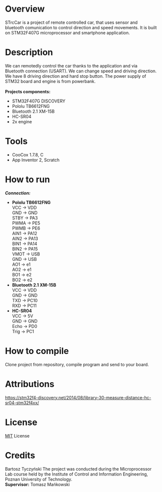 # Overview 
STrcCar is a project of remote controlled car, that uses sensor and bluetooth comunication to control direction and speed movements. It is built on STM32F407G microprocessor and smartphone application.
# Description 
We can remotedly control the car thanks to the application and via Bluetooth connection (USART). We can change speed and driving direction. We have 8 driving direction and hard stop button. The power supply  of STM32 board and engine is from powerbank. 
</br></br>
<b>Projects components:</b></br>
- STM32F407G DISCOVERY
- Pololu TB6612FNG
- Bluetooth 2.1 XM-15B 
- HC-SR04
- 2x engine

# Tools 
- CooCox 1.7.8, C </br>
- App Inventor 2, Scratch
# How to run 
 <b><i> Connection:</i></b> </br>
- <b>Pololu TB6612FNG</b> </br>
  VCC -> VDD </br>
  GND -> GND </br>
  STBY -> PA3 </br>
  PWMA -> PE5 </br>
  PWMB -> PE6 </br>
  AIN1 -> PA12 </br>
  AIN2 -> PA13 </br>
  BIN1 -> PA14 </br>
  BIN2 -> PA15 </br>
  VMOT -> USB </br>
  GND -> USB </br>
  AO1 -> e1 </br>
  AO2 -> e1 </br>
  BO1 -> e2 </br>
  BO2 -> e2 </br>
- <b>Bluetooth 2.1 XM-15B </b></br>
  VCC -> VDD </br>
  GND -> GND </br>
  TXD -> PC10 </br>
  RXD -> PC11 </br>
- <b>HC-SR04 </b></br>
  VCC -> 5V </br>
  GND -> GND </br>
  Echo -> PD0 </br>
  Trig -> PC1 </br>
# How to compile 
Clone project from repository, compile program and send to your board.
# Attributions 
https://stm32f4-discovery.net/2014/08/library-30-measure-distance-hc-sr04-stm32f4xx/
# License 
<a href="License">MIT</a> License
# Credits 
Bartosz Tyczyński
The project was conducted during the Microprocessor Lab course held by the Institute of Control and Information Engineering, Poznan University of Technology.</br>
<b>Supervisor:</b> Tomasz Mańkowski
